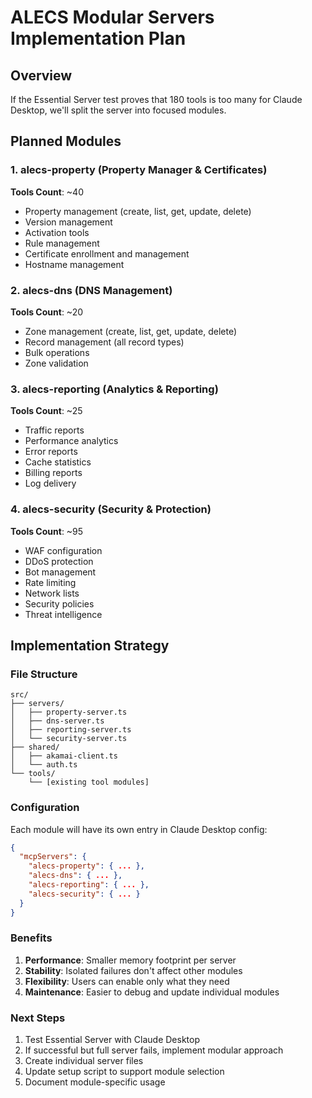 # ALECS Modular Servers Implementation Plan

## Overview
If the Essential Server test proves that 180 tools is too many for Claude Desktop, we'll split the server into focused modules.

## Planned Modules

### 1. alecs-property (Property Manager & Certificates)
**Tools Count**: ~40
- Property management (create, list, get, update, delete)
- Version management 
- Activation tools
- Rule management
- Certificate enrollment and management
- Hostname management

### 2. alecs-dns (DNS Management) 
**Tools Count**: ~20
- Zone management (create, list, get, update, delete)
- Record management (all record types)
- Bulk operations
- Zone validation

### 3. alecs-reporting (Analytics & Reporting)
**Tools Count**: ~25
- Traffic reports
- Performance analytics
- Error reports
- Cache statistics
- Billing reports
- Log delivery

### 4. alecs-security (Security & Protection)
**Tools Count**: ~95
- WAF configuration
- DDoS protection
- Bot management
- Rate limiting
- Network lists
- Security policies
- Threat intelligence

## Implementation Strategy

### File Structure
```
src/
├── servers/
│   ├── property-server.ts
│   ├── dns-server.ts
│   ├── reporting-server.ts
│   └── security-server.ts
├── shared/
│   ├── akamai-client.ts
│   └── auth.ts
└── tools/
    └── [existing tool modules]
```

### Configuration
Each module will have its own entry in Claude Desktop config:
```json
{
  "mcpServers": {
    "alecs-property": { ... },
    "alecs-dns": { ... },
    "alecs-reporting": { ... },
    "alecs-security": { ... }
  }
}
```

### Benefits
1. **Performance**: Smaller memory footprint per server
2. **Stability**: Isolated failures don't affect other modules
3. **Flexibility**: Users can enable only what they need
4. **Maintenance**: Easier to debug and update individual modules

### Next Steps
1. Test Essential Server with Claude Desktop
2. If successful but full server fails, implement modular approach
3. Create individual server files
4. Update setup script to support module selection
5. Document module-specific usage